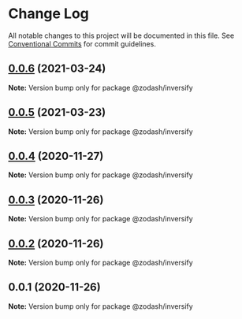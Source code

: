 # Change Log

All notable changes to this project will be documented in this file.
See [Conventional Commits](https://conventionalcommits.org) for commit guidelines.

## [0.0.6](https://github.com/zcorky/zodash/compare/@zodash/inversify@0.0.5...@zodash/inversify@0.0.6) (2021-03-24)

**Note:** Version bump only for package @zodash/inversify





## [0.0.5](https://github.com/zcorky/zodash/compare/@zodash/inversify@0.0.4...@zodash/inversify@0.0.5) (2021-03-23)

**Note:** Version bump only for package @zodash/inversify





## [0.0.4](https://github.com/zcorky/zodash/compare/@zodash/inversify@0.0.3...@zodash/inversify@0.0.4) (2020-11-27)

**Note:** Version bump only for package @zodash/inversify





## [0.0.3](https://github.com/zcorky/zodash/compare/@zodash/inversify@0.0.2...@zodash/inversify@0.0.3) (2020-11-26)

**Note:** Version bump only for package @zodash/inversify





## [0.0.2](https://github.com/zcorky/zodash/compare/@zodash/inversify@0.0.1...@zodash/inversify@0.0.2) (2020-11-26)

**Note:** Version bump only for package @zodash/inversify





## 0.0.1 (2020-11-26)

**Note:** Version bump only for package @zodash/inversify
